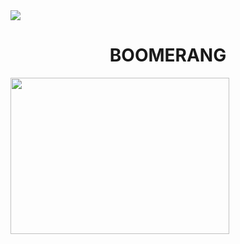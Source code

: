 <img src="https://cdn.discordapp.com/attachments/1238921841859498024/1250968128817467402/image.png?ex=666cde5b&is=666b8cdb&hm=647f19fafb8637345daf71b373e4ebe8c5d173d5214d2d09e4fff4cee117e128&" />
<h1 align="center"> BOOMERANG  </h1>

<img src="https://cdn.discordapp.com/attachments/1238921841859498024/1250971084094701609/image.png?ex=666ce11c&is=666b8f9c&hm=8f7acc823a61c5d7645bdce6c85b631b7806e8d75da30c07eedbacb646f870dd&" height="250" width="350" />
